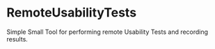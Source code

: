 # RemoteUsabilityTests
Simple Small Tool for performing remote Usability Tests and recording results.
